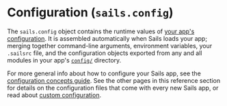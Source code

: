 # Configuration (`sails.config`)

The `sails.config` object contains the runtime values of [your app's configuration](https://sailsjs.com/documentation/concepts/configuration). It is assembled automatically when Sails loads your app; merging together command-line arguments, environment variables, your `.sailsrc` file, and the configuration objects exported from any and all modules in your app's [`config/`](https://sailsjs.com/documentation/anatomy/config) directory.

For more general info about how to configure your Sails app, see the [configuration concepts guide](https://sailsjs.com/documentation/concepts/configuration).  See the other pages in this reference section for details on the configuration files that come with every new Sails app, or read about [custom configuration](https://sailsjs.com/documentation/reference/configuration/sails-config-custom).

<docmeta name="displayName" value="Configuration">
